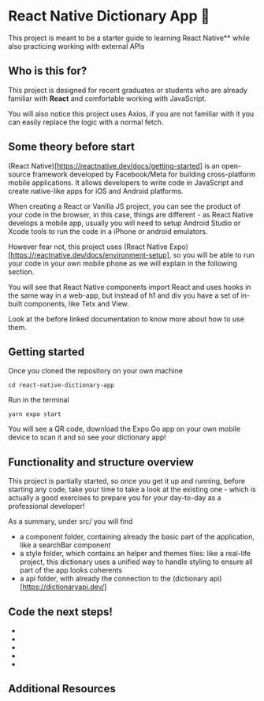 # React Native Dictionary App 📖

This project is meant to be a starter guide to learning React Native** while also practicing working with external APIs

## Who is this for?

This project is designed for recent graduates or students who are already familiar with **React** and comfortable working with JavaScript.

You will also notice this project uses Axios, if you are not familiar with it you can easily replace the logic with a normal fetch.

## Some theory before start 

(React Native)[https://reactnative.dev/docs/getting-started] is an open-source framework developed by Facebook/Meta for building cross-platform mobile applications. It allows developers to write code in JavaScript and create native-like apps for iOS and Android platforms. 

When creating a React or Vanilla JS project, you can see the product of your code in the browser, in this case, things are different - as React Native develops a mobile app, usually you will need to setup Android Studio or Xcode tools to run the code in a iPhone or android emulators.

However fear not, this project uses (React Native Expo)[https://reactnative.dev/docs/environment-setup], so you will be able to run your code in your own mobile phone as we will explain in the following section.

You will see that React Native components import React and uses hooks in the same way in a web-app, but instead of h1 and div you have a set of in-built components, like Tetx and View.

Look at the before linked documentation to know more about how to use them.

## Getting started

Once you cloned the repository on your own machine

`cd react-native-dictionary-app`

Run in the terminal

`yarn expo start`

You will see a QR code, download the Expo Go app on your own mobile device to scan it and so see your dictionary app!

## Functionality and structure overview

This project is partially started, so once you get it up and running, before starting any code, take your time to take a look at the existing one - which is actually a good exercises to prepare you for your day-to-day as a professional developer!

As a summary, under src/ you will find

* a component folder, containing already the basic part of the application, like a searchBar component
* a style folder, which contains an helper and themes files: like a real-life project, this dictionary uses a unified way to handle styling to ensure all part of the app looks coherents
* a api folder, with already the connection to the (dictionary api)[https://dictionaryapi.dev/]

## Code the next steps!

*
*
*
*
*

## Additional Resources
